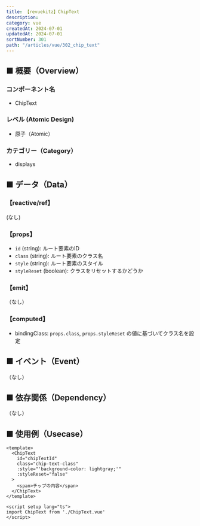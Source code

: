 ```yaml
---
title: 【revuekitz】ChipText
description:
category: vue
createdAt: 2024-07-01
updatedAt: 2024-07-01
sortNumber: 301
path: "/articles/vue/302_chip_text"
---
```


<nuxt-content-wrapper>

## ■ 概要（Overview）
### コンポーネント名
- ChipText

### レベル (Atomic Design)
- 原子（Atomic）

### カテゴリー（Category）
- displays

## ■ データ（Data）

### 【reactive/ref】
(なし)

### 【props】
- `id` (string): ルート要素のID
- `class` (string): ルート要素のクラス名
- `style` (string): ルート要素のスタイル
- `styleReset` (boolean): クラスをリセットするかどうか

### 【emit】
（なし）

### 【computed】
- bindingClass: `props.class`, `props.styleReset` の値に基づいてクラス名を設定

## ■ イベント（Event）
（なし）

## ■ 依存関係（Dependency）
（なし）

## ■ 使用例（Usecase）
```vue
<template>
  <ChipText
    id="chipTextId"
    class="chip-text-class"
    :style="'background-color: lightgray;'"
    :styleReset="false"
  >
    <span>チップの内容</span>
  </ChipText>
</template>

<script setup lang="ts">
import ChipText from './ChipText.vue'
</script>

```

</nuxt-content-wrapper>
